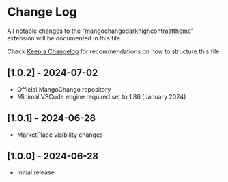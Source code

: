 # Change Log

All notable changes to the "mangochangodarkhighcontrasttheme" extension will be documented in this file.

Check [Keep a Changelog](http://keepachangelog.com/) for recommendations on how to structure this file.

## [1.0.2] - 2024-07-02
- Official MangoChango repository
- Minimal VSCode engine required set to 1.86 (January 2024)

## [1.0.1] - 2024-06-28
- MarketPlace visibility changes

## [1.0.0] - 2024-06-28

- Initial release
